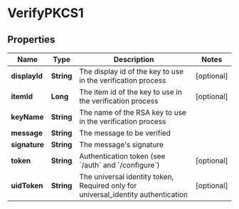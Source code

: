 

# VerifyPKCS1

## Properties

Name | Type | Description | Notes
------------ | ------------- | ------------- | -------------
**displayId** | **String** | The display id of the key to use in the verification process |  [optional]
**itemId** | **Long** | The item id of the key to use in the verification process |  [optional]
**keyName** | **String** | The name of the RSA key to use in the verification process | 
**message** | **String** | The message to be verified | 
**signature** | **String** | The message&#39;s signature | 
**token** | **String** | Authentication token (see &#x60;/auth&#x60; and &#x60;/configure&#x60;) |  [optional]
**uidToken** | **String** | The universal identity token, Required only for universal_identity authentication |  [optional]



